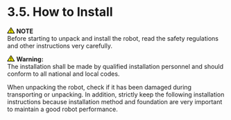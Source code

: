 ﻿# 3.5. How to Install

<img src="../../_assets/작은주의표시.png"> <b>NOTE</b><br>
Before starting to unpack and install the robot, read the safety regulations and other instructions very carefully. 

<img src="../../_assets/작은주의표시.png"> <b>Warning:</b><br>
The installation shall be made by qualified installation personnel and should conform to all national and local codes. 

When unpacking the robot, check if it has been damaged during transporting or unpacking. In addition, strictly keep the following installation instructions because installation method and foundation are very important to maintain a good robot performance.

